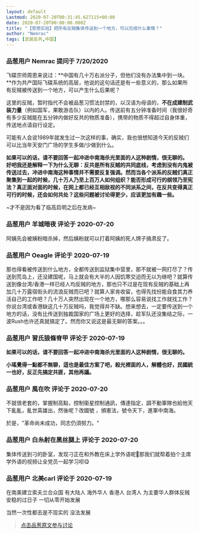 ```yaml
---
layout: default
Lastmod: 2020-07-20T00:31:45.627115+00:00
date: 2020-07-20T00:00:00.000Z
title: "【思想实验】把所有反贼集体传送到一个地方，可以完成什么事情？"
author: "Nemrac"
tags: [武装反共,中国]
---
```



### 品葱用户 **Nemrac** 提问于 7/20/2020
    
飞碟宗师周恩来说过：**中国有几十万右派分子，但他们没有办法集中到一块。**作为共产国际飞碟系统的高层，他说的这句话还是有一些意义的，那么如果所有反贼被传送到一个地方，可以产生什么后果呢？  
  
这里的反贼，暂时指代不会被品葱习惯法封禁的，以汉语为母语的，**不在成建制武装力量**（例如国军，果敢游击队）以内的人。传送前有五分钟准备时间（我很好奇有多少反贼能在五分钟内做好反共的物质准备），携带的物质不得超过自身体重，传送地点请自行设定。  
  
可能有人会说1989年就发生过一次这样的事，确实，我也很想知道今天的反贼们可以比当年天安门广场的学生多做/少做到什么。  
  
**如果可以的话，请不要回答一起冲进中南海杀光里面的人这种剧情，很无聊的。**  
**好吧我还是解释一下为什么无聊：反共是所有反贼的共同底线，考虑到没有内鬼被传送过去，冲进中南海这种事情并不需要反复强调。然而当各个派系的反贼们真正聚集到一起的时候，几十万人乃至上百万人如何组织？能否形成可行的纲领乃至宪法？真正面对面的时候，在网上都已经互相敌视的不同派系之间，在反共变得真正可行的时候，还会如何共处？这些问题被讨论得更少，应该更加有趣一些。**  
  
~才不是因为看了临高启明之后在发病~
    
                

### 品葱用户 **羊城暗夜** 评论于 2020-07-20
        
阿姨先会被姨粉暗杀掉，然后姨粉就可以打着阿姨的死人牌子搞肃反了。
        
                

### 品葱用户 **Oeagle** 评论于 2020-07-19
        
那也得看被传送到什么地方，全都传送到监狱集中营里，那不就被一网打尽了？传送到荒岛上，还没建国呢，马上就会有大半的人因饥寒交迫而无以为继吧？就算传送到像台湾/香港一样已经人均反贼的地方，那也只不过是在现有反贼的基础上再加几十万露宿街头的流浪反贼而已吧？就算人家肯收留，也得先找份能自食其力养活自己的工作吧？几十万人突然出现在一个地方，哪那么容易说找工作就找工作？你说台湾或香港缺这几十万反贼吗，我觉得并不缺。想来想去，一定要传送到一个地方的话，没有比传送到独裁国家的广场上更好的选择，趁军队还没集结之际，一波Rush也许还真就搞定了。然而你又说这是最无聊的答案。。。
        
                

### 品葱用户 **習氏狼條脊甲** 评论于 2020-07-19
        
**如果可以的话，请不要回答一起冲进中南海杀光里面的人这种剧情，很无聊的。**  
  
  
**小瑤覺得一點都不無聊，這也是最佳方案了吧，殺光裡面的人，解體也好，民國統一也好，反正先搞定共匪，其他再議。**
        
                

### 品葱用户 **風在吹** 评论于 2020-07-20
        
不就很老套的，掌握制高點，控制衛星控制通訊，傳達指定，調不動軍隊也給他天下亂亂，亂世英雄出，然後呢？改國號 ，頒憲法，號令天下，進軍中南海。  
  
於是，"革命尚未成功，同志仍須努力。"
        
                

### 品葱用户 **白糸射在黑丝腿上** 评论于 2020-07-20
        
集体传送到刁的卧室，发现刁正在和外教在床上学外语呢🤗那我们就帮着拍个主席学外语的视频让全党员一起学习呗😋
        
                

### 品葱用户 **北美carl** 评论于 2020-07-19
        
在南美建立索夫兰合众国 有大陆人 海外华人 香港人 台湾人 为主要华人群体反贼  安稳的过日子 一切从零开始发展  
  
当然一次性都去是不现实的 没法发展
        
                





> [点击品葱原文参与讨论](https://pincong.rocks/question/28734)

